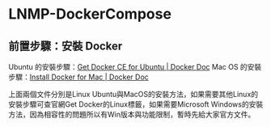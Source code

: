 # LNMP-DockerCompose

## 前置步驟：安裝 Docker 

Ubuntu 的安裝步驟：[Get Docker CE for Ubuntu | Docker Doc](https://docs.docker.com/install/linux/docker-ce/ubuntu/)
Mac OS 的安裝步驟：[Install Docker for Mac | Docker Doc](https://docs.docker.com/docker-for-mac/install/)


上面兩個文件分別是Linux Ubuntu與MacOS的安裝方法，如果需要其他Linux的安裝步驟可查官網Get Docker的Linux標籤，如果需要Microsoft Windows的安裝方法，因為相容性的問題所以有Win版本與功能限制，暫時先給大家官方文件。